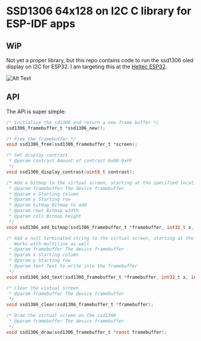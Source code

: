 # SSD1306 64x128 on I2C C library for ESP-IDF apps

## WiP

Not yet a proper library, but this repo contains code to run the ssd1306 oled display on I2C for ESP32.
I am targeting this at the [Heltec ESP32](https://heltec.org/project/wifi-kit-32/).

![Alt Text](doc/ssd1306-demo.gif)

## API
The API is super simple:

```C
/* Initialize the sd1306 and return a new frame buffer */
ssd1306_framebuffer_t *ssd1306_new();

/* Free the framebuffer */
void ssd1306_free(ssd1306_framebuffer_t *screen);

/* Set display contrast
 * @param contrast Amount of contrast 0x00-0xFF 
 */
void ssd1306_display_contrast(uint8_t contrast);

/* Add a bitmap to the virtual screen, starting at the specified location 
 * @param framebuffer The device framebuffer
 * @param x Starting column
 * @param y Starting row
 * @param bitmap Bitmap to add
 * @param rows Bitmap width
 * @param cols Bitmap height 
 */
void ssd1306_add_bitmap(ssd1306_framebuffer_t *framebuffer, int32_t x, int32_t y, uint8_t *const bitmap, uint16_t rows, uint16_t cols);

/* Add a null terminated string to the virtual screen, starting at the specified location.
   Works with multiline as well 
 * @param framebuffer The device framebuffer
 * @param x Starting column
 * @param y Starting row
 * @param text Text to write into the framebuffer
 */
void ssd1306_add_text(ssd1306_framebuffer_t *framebuffer, int32_t x, int32_t y, char *const text);

/* Clear the vistual screen 
 * @param framebuffer The device framebuffer
 */
void ssd1306_clear(ssd1306_framebuffer_t *framebuffer);

/* Draw the virtual screen on the ssd1306
 * @param framebuffer The device framebuffer
 */
void ssd1306_draw(ssd1306_framebuffer_t *const framebuffer);
```